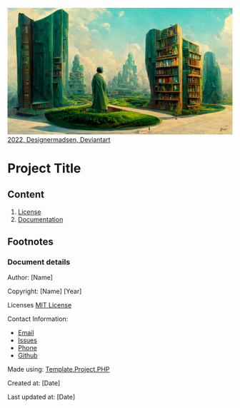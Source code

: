 ![Repository Image that are used as a cover image social networks](./resources/cover/preview.png)
[2022, Designermadsen, Deviantart](https://www.deviantart.com/designermadsen/art/The-infinite-library-Garden-924910668)

# Project Title
## Content
1. [License](LICENSE.md)
2. [Documentation](docs/readme.md)

## Footnotes
### Document details
Author: [Name]

Copyright: [Name] [Year]

Licenses [MIT License](.)

Contact Information: 
* [Email](mailTo:mailto@text.example)
* [Issues](link)
* [Phone](.)
* [Github](link)


Made using: [Template.Project.PHP](https://github.com/KentVejrupMadsen/Template.Project.PHP)

Created at: [Date]

Last updated at: [Date]
